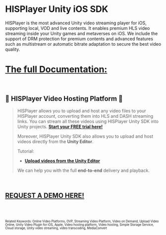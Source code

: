 # HISPlayer Unity iOS SDK

HISPlayer is the most advanced Unity video streaming player for iOS, supporting local, VOD and live contents. It enables premium HLS video streaming inside your Unity games and metaverses on iOS. We include the support of DRM protection for premium contents and advanced features such as multistream or automatic bitrate adaptation to secure the best video quality.

# [The full Documentation:](https://hisplayer.github.io/UnityiOS-SDK)

<br>

## 🚀 HISPlayer Video Hosting Platform 🚀
>
> HISPlayer allows you to upload and host any video files to your HISPlayer account, converting them into HLS and DASH streaming links. You can stream all these videos using HISPlayer Unity SDK into Unity projects. **[Start your FREE trial here!](https://hisplayer.com/unity-asset-store-saas-registration/)**
>
>Moreover, HISPlayer Unity SDK also allows you to upload and host videos directly from the **Unity Editor**.
> 
>Tutorial:
> * **[Upload videos from the Unity Editor](https://www.youtube.com/watch?v=vSI7U6TjHqI)**
> 
> We can help you with the full **end-to-end** delivery and playback.

<br>

## [REQUEST A DEMO HERE!](https://hisplayer.com/demo-unity-player-sdk-github/?utm_source=github&utm_medium=referral&utm_campaign=unitygithub&utm_content=20200211--unitydemocontact)

<br>



<br>


<sub><sub>Related Keywords: Online Video Platforms, OVP, Streaming Video Platform, Video on Demand, Upload Video Online, Unity Video Plugin for iOS, Apple, Video hosting platform, Video hosting, Simple Storage Service, Cloud storage, Unity video streaming, video transcoding, MediaConvert</sub><sub>
